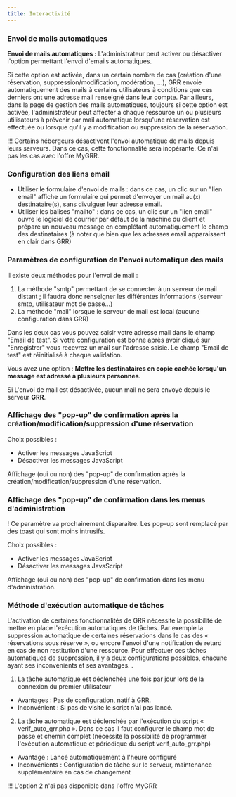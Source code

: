 ```yaml
---
title: Interactivité
---
```


### Envoi de mails automatiques

**Envoi de mails automatiques :**
L'administrateur peut activer ou désactiver l'option permettant l'envoi d'emails automatiques.

 Si cette option est activée, dans un certain nombre de cas (création d'une réservation, suppression/modification, modération, ...), GRR envoie automatiquement des mails à certains utilisateurs à conditions que ces derniers ont une adresse mail renseigné dans leur compte.
Par ailleurs, dans la page de gestion des mails automatiques, toujours si cette option est activée, l'administrateur peut affecter à chaque ressource un ou plusieurs utilisateurs à prévenir par mail automatique lorsqu'une réservation est effectuée ou lorsque qu'il y a modification ou suppression de la réservation.

!!! Certains hébergeurs désactivent l'envoi automatique de mails depuis leurs serveurs. Dans ce cas, cette fonctionnalité sera inopérante. Ce n'ai pas les cas avec l'offre MyGRR.

### Configuration des liens email

* Utiliser le formulaire d'envoi de mails : dans ce cas, un clic sur un "lien email" affiche un formulaire qui permet d'envoyer un mail au(x) destinataire(s), sans divulguer leur adresse email.
* Utiliser les balises "mailto" : dans ce cas, un clic sur un "lien email" ouvre le logiciel de courrier par défaut de la machine du client et prépare un nouveau message en complétant automatiquement le champ des destinataires (à noter que bien que les adresses email apparaissent en clair dans GRR)

### Paramètres de configuration de l'envoi automatique des mails

Il existe deux méthodes pour l'envoi de mail :
1. La méthode "smtp" permettant de se connecter à un serveur de mail distant ; il faudra donc renseigner les différentes informations (serveur smtp, utilisateur mot de passe...)
2. La méthode "mail" lorsque le serveur de mail est local (aucune configuration dans GRR)

Dans les deux cas vous pouvez saisir votre adresse mail dans le champ "Email de test". Si votre configuration est bonne après avoir cliqué sur "Enregistrer" vous recevrez un mail sur l'adresse saisie. Le champ "Email de test" est réinitialisé à chaque validation.

Vous avez une option : **Mettre les destinataires en copie cachée lorsqu'un message est adressé à plusieurs personnes.**

Si L'envoi de mail est désactivée, aucun mail ne sera envoyé depuis le serveur **GRR**.


### Affichage des "pop-up" de confirmation après la création/modification/suppression d'une réservation

Choix possibles :
* Activer les messages JavaScript
* Désactiver les messages JavaScript

Affichage (oui ou non) des "pop-up" de confirmation après la création/modification/suppression d'une réservation.


### Affichage des "pop-up" de confirmation dans les menus d'administration

! Ce paramètre va prochainement disparaitre. Les pop-up sont remplacé par des toast qui sont moins intrusifs.

Choix possibles :
* Activer les messages JavaScript
* Désactiver les messages JavaScript

Affichage (oui ou non) des "pop-up" de confirmation dans les menu d'administration.


### Méthode d'exécution automatique de tâches

L'activation de certaines fonctionnalités de GRR nécessite la possibilité de mettre en place l'exécution automatiques de tâches.
Par exemple la suppression automatique de certaines réservations dans le cas des « réservations sous réserve », ou encore l'envoi d'une notification de retard en cas de non restitution d'une ressource.
Pour effectuer ces tâches automatiques de suppression, il y a deux configurations possibles, chacune ayant ses inconvénients et ses avantages. .

1. La tâche automatique est déclenchée une fois par jour lors de la connexion du premier utilisateur
*  	Avantages : Pas de configuration, natif à GRR.
*  	Inconvénient : Si pas de visite le script n'ai pas lancé.
2. La tâche automatique est déclenchée par l'exécution du script « verif_auto_grr.php ». Dans ce cas il faut configurer le champ mot de passe et chemin complet (nécessite la possibilité de programmer l'exécution automatique et périodique du script verif_auto_grr.php)
*  	Avantage : Lancé automatiquement à l'heure configuré
*  	Inconvénients : Configuration de tâche sur le serveur, maintenance supplémentaire en cas de changement


!!! L'option 2 n'ai pas disponible dans l'offre MyGRR
